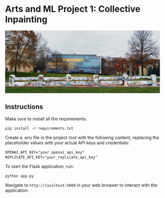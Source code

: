 # Arts and ML Project 1: Collective Inpainting

![Fence Title Image](./static/fence_title.png)

## Instructions

Make sure to install all the requirements.

```
pip install -r requirements.txt
```

Create a .env file in the project root with the following content, replacing the placeholder values with your actual API keys and credentials:

```
OPENAI_API_KEY="your_openai_api_key"
REPLICATE_API_KEY="your_replicate_api_key"
```

To start the Flask application, run:

```
python app.py
```

Navigate to `http://localhost:5000` in your web browser to interact with the application.
